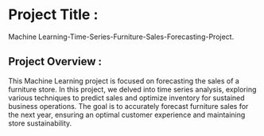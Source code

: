 # Project Title :
Machine Learning-Time-Series-Furniture-Sales-Forecasting-Project.

## Project Overview :
This Machine Learning project is focused on forecasting the sales of a furniture store. 
In this project, we delved into time series analysis, exploring various techniques to predict sales and optimize inventory for sustained business operations.
The goal is to accurately forecast furniture sales for the next year, ensuring an optimal customer experience and maintaining store sustainability.



